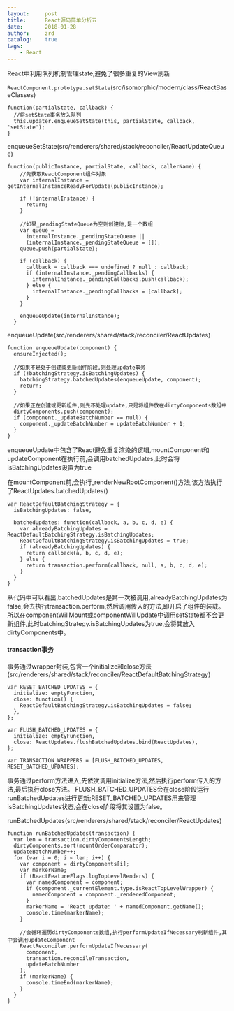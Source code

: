 ```yaml
---
layout:     post
title:      React源码简单分析五
date:       2018-01-28
author:     zrd
catalog:    true
tags:
    - React
---
```


React中利用队列机制管理state,避免了很多重复的View刷新

`ReactComponent.prototype.setState`(src/isomorphic/modern/class/ReactBaseClasses)
```
function(partialState, callback) {
  //将setState事务放入队列
  this.updater.enqueueSetState(this, partialState, callback, 'setState');
}
```

enqueueSetState(src/renderers/shared/stack/reconciler/ReactUpdateQueue)
```
function(publicInstance, partialState, callback, callerName) {
    //先获取ReactComponent组件对象
    var internalInstance = getInternalInstanceReadyForUpdate(publicInstance);

    if (!internalInstance) {
      return;
    }
    
    //如果_pendingStateQueue为空则创建他,是一个数组
    var queue =
      internalInstance._pendingStateQueue ||
      (internalInstance._pendingStateQueue = []);
    queue.push(partialState);

    if (callback) {
      callback = callback === undefined ? null : callback;
      if (internalInstance._pendingCallbacks) {
        internalInstance._pendingCallbacks.push(callback);
      } else {
        internalInstance._pendingCallbacks = [callback];
      }
    }
    
    enqueueUpdate(internalInstance);
  }
```

enqueueUpdate(src/renderers/shared/stack/reconciler/ReactUpdates)
```
function enqueueUpdate(component) {
  ensureInjected();
  
  //如果不是处于创建或更新组件阶段,则处理update事务
  if (!batchingStrategy.isBatchingUpdates) {
    batchingStrategy.batchedUpdates(enqueueUpdate, component);
    return;
  }
  
  //如果正在创建或更新组件,则先不处理update,只是将组件放在dirtyComponents数组中
  dirtyComponents.push(component);
  if (component._updateBatchNumber == null) {
    component._updateBatchNumber = updateBatchNumber + 1;
  }
}
```

enqueueUpdate中包含了React避免重复渲染的逻辑,mountComponent和updateComponent在执行前,会调用batchedUpdates,此时会将isBatchingUpdates设置为true

在mountComponent前,会执行_renderNewRootComponent()方法,该方法执行了ReactUpdates.batchedUpdates()
```
var ReactDefaultBatchingStrategy = {
  isBatchingUpdates: false,

  batchedUpdates: function(callback, a, b, c, d, e) {
    var alreadyBatchingUpdates = ReactDefaultBatchingStrategy.isBatchingUpdates;
    ReactDefaultBatchingStrategy.isBatchingUpdates = true;
    if (alreadyBatchingUpdates) {
      return callback(a, b, c, d, e);
    } else {
      return transaction.perform(callback, null, a, b, c, d, e);
    }
  }
}
```

从代码中可以看出,batchedUpdates是第一次被调用,alreadyBatchingUpdates为false,会去执行transaction.perform,然后调用传入的方法,即开启了组件的装载。
所以在componentWillMount或componentWillUpdate中调用setState都不会更新组件,此时batchingStrategy.isBatchingUpdates为true,会将其放入dirtyComponents中。

#### transaction事务

事务通过wrapper封装,包含一个initialize和close方法(src/renderers/shared/stack/reconciler/ReactDefaultBatchingStrategy)
```
var RESET_BATCHED_UPDATES = {
  initialize: emptyFunction,
  close: function() {
    ReactDefaultBatchingStrategy.isBatchingUpdates = false;
  },
};

var FLUSH_BATCHED_UPDATES = {
  initialize: emptyFunction,
  close: ReactUpdates.flushBatchedUpdates.bind(ReactUpdates),
};

var TRANSACTION_WRAPPERS = [FLUSH_BATCHED_UPDATES, RESET_BATCHED_UPDATES];
```

事务通过perform方法进入,先依次调用initialize方法,然后执行perform传入的方法,最后执行close方法。
FLUSH_BATCHED_UPDATES会在close阶段运行runBatchedUpdates进行更新;RESET_BATCHED_UPDATES用来管理isBatchingUpdates状态,会在close阶段将其设置为false。

runBatchedUpdates(src/renderers/shared/stack/reconciler/ReactUpdates)
```
function runBatchedUpdates(transaction) {
  var len = transaction.dirtyComponentsLength;
  dirtyComponents.sort(mountOrderComparator);
  updateBatchNumber++;
  for (var i = 0; i < len; i++) {
    var component = dirtyComponents[i];
    var markerName;
    if (ReactFeatureFlags.logTopLevelRenders) {
      var namedComponent = component;
      if (component._currentElement.type.isReactTopLevelWrapper) {
        namedComponent = component._renderedComponent;
      }
      markerName = 'React update: ' + namedComponent.getName();
      console.time(markerName);
    }
    
    //会循环遍历dirtyComponents数组,执行performUpdateIfNecessary刷新组件,其中会调用updateComponent
    ReactReconciler.performUpdateIfNecessary(
      component,
      transaction.reconcileTransaction,
      updateBatchNumber
    );
    if (markerName) {
      console.timeEnd(markerName);
    }
  }
}

















